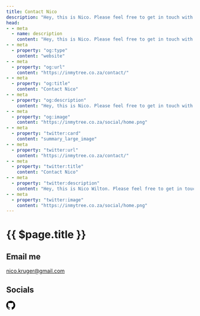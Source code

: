```yaml
---
title: Contact Nico
description: "Hey, this is Nico. Please feel free to get in touch with me."
head:
- - meta
  - name: description
    content: "Hey, this is Nico. Please feel free to get in touch with me."
- - meta
  - property: "og:type"
    content: "website"
- - meta
  - property: "og:url"
    content: "https://inmytree.co.za/contact/"
- - meta
  - property: "og:title"
    content: "Contact Nico"
- - meta
  - property: "og:description"
    content: "Hey, this is Nico. Please feel free to get in touch with me."
- - meta
  - property: "og:image"
    content: "https://inmytree.co.za/social/home.png"
- - meta
  - property: "twitter:card"
    content: "summary_large_image"
- - meta
  - property: "twitter:url"
    content: "https://inmytree.co.za/contact/"
- - meta
  - property: "twitter:title"
    content: "Contact Nico"
- - meta
  - property: "twitter:description"
    content: "Hey, this is Nico Wilton. Please feel free to get in touch with me."
- - meta
  - property: "twitter:image"
    content: "https://inmytree.co.za/social/home.png"
---
```


# {{ $page.title }}

## Email me

<a href="mailto:nico.kruger@gmail.com">nico.kruger@gmail.com</a>

## Socials

<a href="https://github.com/nicokruger" target="_blank" class="unstyled transition-opacity inline-block mr-5" title="Github: nicokruger">
<svg role="img" viewBox="0 0 24 24" width="24" height="24"  xmlns="http://www.w3.org/2000/svg" fill="var(--c-brand)"><title>GitHub icon</title><path d="M12 .297c-6.63 0-12 5.373-12 12 0 5.303 3.438 9.8 8.205 11.385.6.113.82-.258.82-.577 0-.285-.01-1.04-.015-2.04-3.338.724-4.042-1.61-4.042-1.61C4.422 18.07 3.633 17.7 3.633 17.7c-1.087-.744.084-.729.084-.729 1.205.084 1.838 1.236 1.838 1.236 1.07 1.835 2.809 1.305 3.495.998.108-.776.417-1.305.76-1.605-2.665-.3-5.466-1.332-5.466-5.93 0-1.31.465-2.38 1.235-3.22-.135-.303-.54-1.523.105-3.176 0 0 1.005-.322 3.3 1.23.96-.267 1.98-.399 3-.405 1.02.006 2.04.138 3 .405 2.28-1.552 3.285-1.23 3.285-1.23.645 1.653.24 2.873.12 3.176.765.84 1.23 1.91 1.23 3.22 0 4.61-2.805 5.625-5.475 5.92.42.36.81 1.096.81 2.22 0 1.606-.015 2.896-.015 3.286 0 .315.21.69.825.57C20.565 22.092 24 17.592 24 12.297c0-6.627-5.373-12-12-12"/></svg>
</a>

